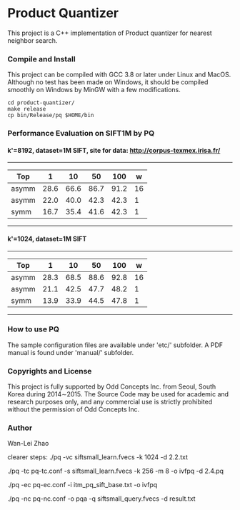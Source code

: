 # Product Quantizer
This project is a C++ implementation of Product quantizer for nearest neighbor search.


### Compile and Install
This project can be compiled with GCC 3.8 or later under Linux and MacOS. Although no test has been made on Windows, 
it should be compiled smoothly on Windows by MinGW with a few modifications. 

```
cd product-quantizer/
make release
cp bin/Release/pq $HOME/bin
```


### Performance Evaluation on SIFT1M by PQ
#### k'=8192, dataset=1M SIFT, site for data: http://corpus-texmex.irisa.fr/
--------------------------------------------
|Top   |  1    |   10   |   50 | 100  |  w |
-------|-------|--------|------|------|----|
|asymm |  28.6  |  66.6 | 86.7 | 91.2 | 16 |
|asymm | 22.0   | 40.0  | 42.3 | 42.3 | 1  |
|symm  |  16.7  | 35.4  | 41.6 | 42.3 |	1  |
--------------------------------------------
#### k'=1024, dataset=1M SIFT
--------------------------------------------
|Top   |  1   |   10  |   50  | 100   | w |
-------|------|-------|-------|-------|---|
|asymm | 28.3 |  68.5 |  88.6 | 92.8  | 16|
|asymm | 21.1 |  42.5 |  47.7 | 48.2  | 1 |
|symm  | 13.9 |  33.9 |  44.5 | 47.8	| 1 |
-------------------------------------------


### How to use PQ

The sample configuration files are available under 'etc/' subfolder. A PDF manual is found under 'manual/' subfolder.

### Copyrights and License
This project is fully supported by Odd Concepts Inc. from Seoul, South Korea during 2014∼2015. The Source Code may be used for academic and research purposes only, and any commercial use is strictly prohibited without the permission of Odd Concepts Inc.

### Author
Wan-Lei Zhao


clearer steps:
./pq -vc siftsmall_learn.fvecs -k 1024 -d 2.2.txt

./pq -tc pq-tc.conf -s siftsmall_learn.fvecs -k 256 -m 8 -o ivfpq -d 2.4.pq

./pq -ec pq-ec.conf -i itm_pq_sift_base.txt -o ivfpq

./pq -nc pq-nc.conf -o pqa -q siftsmall_query.fvecs -d result.txt
